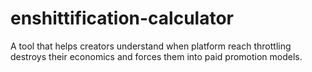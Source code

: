 # enshittification-calculator
A tool that helps creators understand when platform reach throttling destroys their economics and forces them into paid promotion models.
